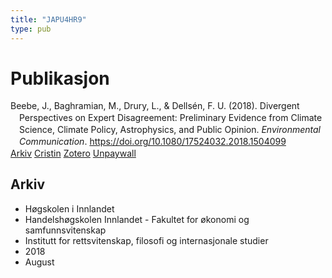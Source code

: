 ```yaml
---
title: "JAPU4HR9"
type: pub
---
```

<h1>Publikasjon</h1>
<article id="csl-bib-container-JAPU4HR9" class="csl-bib-container">
  <div class="csl-bib-body" style="line-height: 1.35; padding-left: 1em; text-indent:-1em;">
  <div class="csl-entry">Beebe, J., Baghramian, M., Drury, L., &amp; Dells&#xE9;n, F. U. (2018). Divergent Perspectives on Expert Disagreement: Preliminary Evidence from Climate Science, Climate Policy, Astrophysics, and Public Opinion. <i>Environmental Communication</i>. <a href="https://doi.org/10.1080/17524032.2018.1504099">https://doi.org/10.1080/17524032.2018.1504099</a></div>
</div>
  <div class="csl-bib-buttons">
    <a href="#taxonomy-article-JAPU4HR9" class="csl-bib-button">Arkiv</a>
    <a href alt="Cristin URL" class="csl-bib-button">Cristin</a>
    <a href alt="Zotero URL" class="csl-bib-button">Zotero</a>
    <a href="https://psyarxiv.com/ehz8y/download" class="csl-bib-button">Unpaywall</a>
  </div>
  <div id="csl-bib-meta-container-JAPU4HR9"></div>
</article>
<div id="csl-bib-meta-JAPU4HR9" class="csl-bib-meta">
  <article id="taxonomy-article-JAPU4HR9" class="taxonomy-article">
    <h1>Arkiv</h1>
    <ul>
      <li>Høgskolen i Innlandet</li>
      <li>Handelshøgskolen Innlandet - Fakultet for økonomi og samfunnsvitenskap</li>
      <li>Institutt for rettsvitenskap, filosofi og internasjonale studier</li>
      <li>2018</li>
      <li>August</li>
    </ul>
  </article>
</div>
